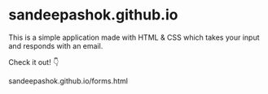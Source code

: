 # sandeepashok.github.io
This is a simple application made with HTML & CSS which takes your input and responds with an email.


Check it out! 👇

sandeepashok.github.io/forms.html


